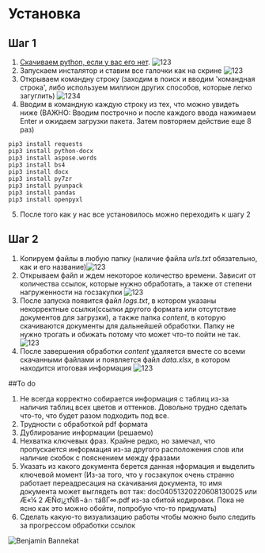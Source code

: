 # Установка

## Шаг 1
1. [Скачиваем python, если у вас его нет](https://www.python.org/downloads/).
![123](https://sun9-north.userapi.com/sun9-86/s/v1/ig2/SgZfKWxZBBDYKDX8yNqRfqf1s2LCvt4huQ_czfzoXn4qGeQz7TkqQ7IcaQpWrSLCEVYRzKNDF-1Jv-H8jEbfFWtc.jpg?size=2136x1258&quality=96&type=album)
2. Запускаем инсталятор и ставим все галочки как на скрине ![123](https://sun9-east.userapi.com/sun9-30/s/v1/ig2/qP3n57m55cTHXOKkyfyK9CG2xUoH8BP6PBWyzYkaBVt4NcnGcDKJarJw62djetN6cdb_gEzrqKf-r_IecB-29vgu.jpg?size=993x609&quality=96&type=album)
3. Открываем командну строку (заходим в поиск и вводим 'командная строка', либо используем миллион других способов, которые легко загуглить) ![1234](https://sun1.userapi.com/sun1-17/s/v1/ig2/gQ7LFNTw8dG0sjXhkBVPpNIsjWaWSImivCem-JW40SqFfcr3eRXZNt8RwnajR1rWAaIUEDpn_HAtrsr2d0mc5kv5.jpg?size=2158x1286&quality=96&type=album)
4. Вводим в командную каждую строку из тех, что можно увидеть ниже (ВАЖНО: Вводим построчно и после каждого ввода нажимаем Enter и ожидаем загрузки пакета. Затем повторяем действие еще 8 раз)
```
pip3 install requests
pip3 install python-docx
pip3 install aspose.words 
pip3 install bs4
pip3 install docx
pip3 install py7zr
pip3 install pyunpack
pip3 install pandas
pip3 install openpyxl
```
5. После того как у нас все установилось можно переходить к шагу 2

## Шаг 2
1. Копируем файлы в любую папку (наличие файла *urls.txt* обязательно, как и его название)![123](https://sun9-west.userapi.com/sun9-54/s/v1/ig2/wtlPpfeY6-bT7Gq8o5CWwlUTOOQ-2MpjUF0uRnkj_FutAJiEEnov2c91vP8wc9mTP2EIFh1DUVFT5rTONtkhtRvJ.jpg?size=2160x1440&quality=96&type=album)
2. Открываем файл и ждем некоторое количество времени. Зависит от количества ссылок, которые нужно обработать, а также от степени нагруженности на госзакупки ![123](https://sun9-east.userapi.com/sun9-73/s/v1/ig2/SNOSstP0wTbq8xhxHxNa0ydDSKilfH9ftWaWY1Ph4-OVYj7I6dlvQvEHesDb4z_7u97_2ZlbmJU7Ivj5NqvzP9za.jpg?size=2160x1440&quality=96&type=album)
3. После запуска появится файл *logs.txt*, в котором указаны некорректные ссылки(ссылки другого формата или отсутствие документов для загрузки), а также папка *content*, в которую скачиваются документы для дальнейшей обработки. Папку не нужно трогать и обижать потому что может что-то пойти не так. ![123](https://sun9-north.userapi.com/sun9-84/s/v1/ig2/HdCoKcqmHjxqyGGCXxnmrLARFFxu4dOMOiLjH59B35E-DU8R_CfKEWFE7Cf8FM1PR6XGSA6MsnPLOUKwZeyFA4QK.jpg?size=2160x1440&quality=96&type=album)
4. После завершения обработки *content* удаляется вместе со всеми скачанными файлами и появляется файл *data.xlsx*, в котором находится итоговая информация ![123](https://sun9-east.userapi.com/sun9-32/s/v1/ig2/FqO1K8v8DeC1jPVltSkfI-6foNe2s-Xy84_NVE7lkmCQG6E__6P2JrhlSnhCJzXsGLTj24ZFhd_MPnvLBzImAd74.jpg?size=2160x1440&quality=96&type=album)


##To do

1. Не всегда корректно собирается информация с таблиц из-за наличия таблиц всех цветов и оттенков. Довольно трудно сделать что-то, что будет разом подходить под все.
2. Трудности с обработкой pdf формата
3. Дублирование информации (решаемо)
4. Нехватка ключевых фраз. Крайне редко, но замечал, что пропускается информация из-за другого расположения слов или наличие скобок с пояснением между фразами
5. Указать из какого документа берется данная нформация и выделить ключевой момент (Из-за того, что у госзакупок очень странно работает переадресация на скачивания документа, то имя документа может выглядеть вот так: doc04051320220608130025 или Æ«¼ 2 ÆÑσ¡¿τÑß¬á∩ τáßΓ∞.pdf из-за сбитой кодировки. Пока не ясно как это можно обойти, попробую что-то придумать)
6. Сделать какую-то визуализацию работы чтобы можно было следить за прогрессом обработки ссылок

![Benjamin Bannekat](https://octodex.github.com/images/bannekat.png)
